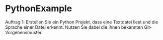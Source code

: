 # PythonExample

Auftrag 1: Erstellen Sie ein Python Projekt, dass eine Textdatei liest und die Sprache einer Datei erkennt. Nutzen Sie dabei die Ihnen bekannten Git-Vorgehensmuster.
